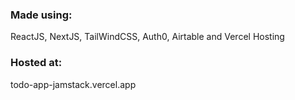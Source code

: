 ### Made using: 
ReactJS, NextJS, TailWindCSS, Auth0, Airtable and Vercel Hosting

### Hosted at: 
todo-app-jamstack.vercel.app
